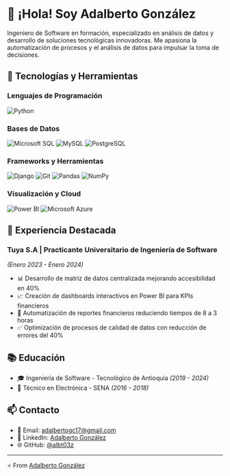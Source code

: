 # 👋 ¡Hola! Soy Adalberto González

Ingeniero de Software en formación, especializado en análisis de datos y desarrollo de soluciones tecnológicas innovadoras. Me apasiona la automatización de procesos y el análisis de datos para impulsar la toma de decisiones.

## 🚀 Tecnologías y Herramientas

### Lenguajes de Programación
![Python](https://img.shields.io/badge/-Python-3776AB?style=flat&logo=python&logoColor=white)

### Bases de Datos
![Microsoft SQL](https://img.shields.io/badge/-Microsoft%20SQL-CC2927?style=flat&logo=microsoft-sql-server&logoColor=white)
![MySQL](https://img.shields.io/badge/-MySQL-4479A1?style=flat&logo=mysql&logoColor=white)
![PostgreSQL](https://img.shields.io/badge/-PostgreSQL-336791?style=flat&logo=postgresql&logoColor=white)

### Frameworks y Herramientas
![Django](https://img.shields.io/badge/-Django-092E20?style=flat&logo=django&logoColor=white)
![Git](https://img.shields.io/badge/-Git-F05032?style=flat&logo=git&logoColor=white)
![Pandas](https://img.shields.io/badge/-Pandas-150458?style=flat&logo=pandas&logoColor=white)
![NumPy](https://img.shields.io/badge/-NumPy-013243?style=flat&logo=numpy&logoColor=white)

### Visualización y Cloud
![Power BI](https://img.shields.io/badge/-Power%20BI-F2C811?style=flat&logo=power-bi&logoColor=black)
![Microsoft Azure](https://img.shields.io/badge/-Microsoft%20Azure-0089D6?style=flat&logo=microsoft-azure&logoColor=white)

## 💼 Experiencia Destacada

### Tuya S.A | Practicante Universitario de Ingeniería de Software
*(Enero 2023 - Enero 2024)*

- 📊 Desarrollo de matriz de datos centralizada mejorando accesibilidad en 40%
- 📈 Creación de dashboards interactivos en Power BI para KPIs financieros
- 🤖 Automatización de reportes financieros reduciendo tiempos de 8 a 3 horas
- ✅ Optimización de procesos de calidad de datos con reducción de errores del 40%

## 📚 Educación

- 🎓 Ingeniería de Software - Tecnológico de Antioquia *(2019 - 2024)*
- 📘 Técnico en Electrónica - SENA *(2016 - 2018)*

## 📫 Contacto

- 📧 Email: adalbertogc17@gmail.com
- 📱 LinkedIn: [Adalberto González](https://www.linkedin.com/in/adalberto-gonzález)
- 🌐 GitHub: [@albt03z](https://github.com/albt03z)

---
⭐️ From [Adalberto González](https://github.com/albt03z)

